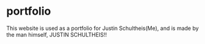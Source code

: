 # portfolio
This website is used as a portfolio for Justin Schultheis(Me), and is made by the man himself, JUSTIN SCHULTHEIS!!
